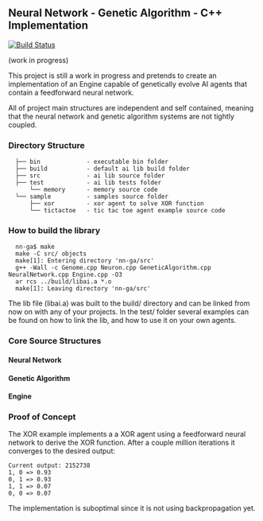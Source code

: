 ## Neural Network - Genetic Algorithm - C++ Implementation

[![Build Status](https://travis-ci.org/jcfs/simple-lib-ai.svg?branch=master)](https://travis-ci.org/jcfs/simple-lib-ai)

(work in progress)

This project is still a work in progress and pretends to create an implementation of an Engine capable of genetically evolve AI agents that contain a feedforward neural network.

All of project main structures are independent and self contained, meaning that the neural network and genetic algorithm systems are not tightly coupled.

### Directory Structure
```
  ├── bin             - executable bin folder
  ├── build           - default ai lib build folder
  ├── src             - ai lib source folder
  ├── test            - ai lib tests folder
      └── memory      - memory source code
  └── sample          - samples source folder
      ├── xor         - xor agent to solve XOR function
      └── tictactoe   - tic tac toe agent example source code
```
### How to build the library
```
  nn-ga$ make
  make -C src/ objects
  make[1]: Entering directory 'nn-ga/src'
  g++ -Wall -c Genome.cpp Neuron.cpp GeneticAlgorithm.cpp NeuralNetwork.cpp Engine.cpp -O3
  ar rcs ../build/libai.a *.o
  make[1]: Leaving directory 'nn-ga/src'
```
The lib file (libai.a) was built to the build/ directory and can be linked from now on with any of your projects. In the test/ folder several examples can be found on how to link the lib, and how to use it on your own agents.

### Core Source Structures

#### Neural Network

#### Genetic Algorithm

#### Engine

### Proof of Concept
The XOR example implements a a XOR agent using a feedforward neural network to derive the XOR function. After a couple million iterations it converges to the desired output:

```
Current output: 2152738
1, 0 => 0.93
0, 1 => 0.93
1, 1 => 0.07
0, 0 => 0.07
```

The implementation is suboptimal since it is not using backpropagation yet.
